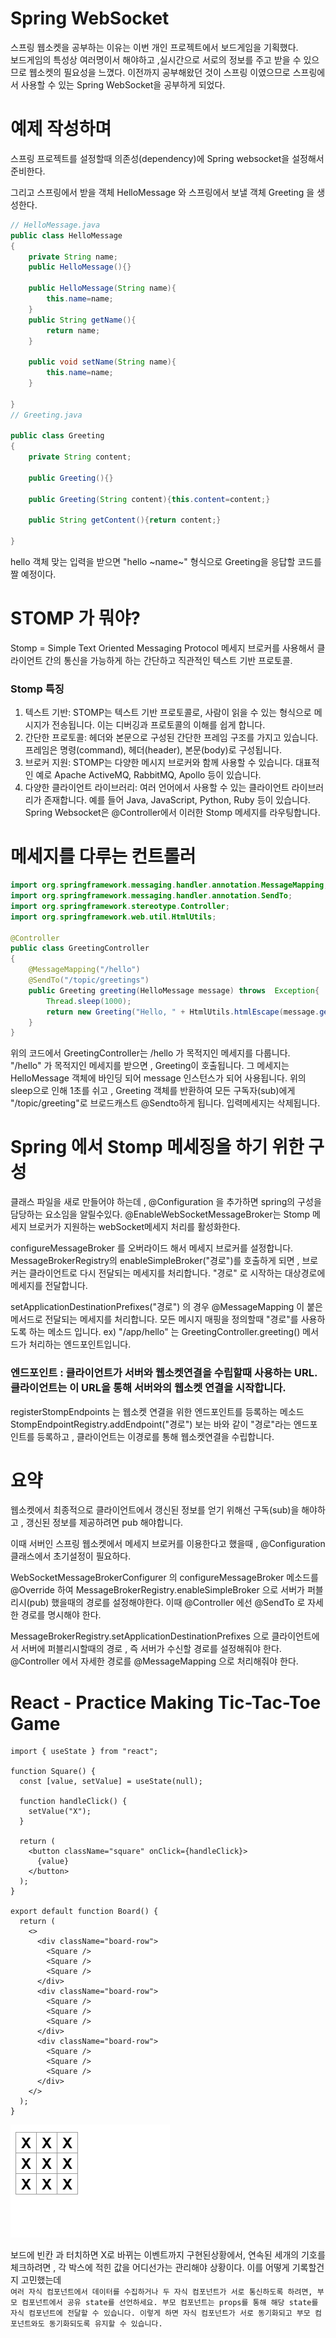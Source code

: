 # Spring WebSocket 
스프링 웹소켓을 공부하는 이유는 이번 개인 프로젝트에서 보드게임을 기획했다.   
보드게임의 특성상 여러명이서 해야하고 ,실시간으로 서로의 정보를 주고 받을 수 있으므로
웹소켓의 필요성을 느꼈다. 이전까지 공부해왔던 것이 스프링 이였으므로 스프링에서 사용할 수 있는 Spring WebSocket을 공부하게 되었다.



# 예제 작성하며
스프링 프로젝트를 설정할때 의존성(dependency)에 Spring websocket을 설정해서 준비한다.

그리고 스프링에서 받을 객체 HelloMessage 와  스프링에서 보낼 객체 Greeting 을 생성한다.
```java
// HelloMessage.java
public class HelloMessage
{
    private String name;
    public HelloMessage(){}

    public HelloMessage(String name){
        this.name=name;
    }
    public String getName(){
        return name;
    }

    public void setName(String name){
        this.name=name;
    }

}
// Greeting.java

public class Greeting
{
    private String content;

    public Greeting(){}

    public Greeting(String content){this.content=content;}

    public String getContent(){return content;}

}

```
hello 객체 맞는 입력을 받으면 "hello ~name~" 형식으로 Greeting을 응답할 코드를 짤 예정이다.

# STOMP 가 뭐야?
Stomp = Simple Text Oriented Messaging Protocol
메세지 브로커를 사용해서 클라이언트 간의 통신을 가능하게 하는 간단하고 직관적인 텍스트 기반 프로토콜.   
### Stomp 특징
1. 텍스트 기반: STOMP는 텍스트 기반 프로토콜로, 사람이 읽을 수 있는 형식으로 메시지가 전송됩니다. 이는 디버깅과 프로토콜의 이해를 쉽게 합니다.
2. 간단한 프로토콜: 헤더와 본문으로 구성된 간단한 프레임 구조를 가지고 있습니다. 프레임은 명령(command), 헤더(header), 본문(body)로 구성됩니다.
3. 브로커 지원: STOMP는 다양한 메시지 브로커와 함께 사용할 수 있습니다. 대표적인 예로 Apache ActiveMQ, RabbitMQ, Apollo 등이 있습니다.
4. 다양한 클라이언트 라이브러리: 여러 언어에서 사용할 수 있는 클라이언트 라이브러리가 존재합니다. 예를 들어 Java, JavaScript, Python, Ruby 등이 있습니다.
Spring Websocket은 @Controller에서 이러한 Stomp 메세지를 라우팅합니다.

# 메세지를 다루는 컨트롤러 

```java
import org.springframework.messaging.handler.annotation.MessageMapping;
import org.springframework.messaging.handler.annotation.SendTo;
import org.springframework.stereotype.Controller;
import org.springframework.web.util.HtmlUtils;

@Controller
public class GreetingController
{
    @MessageMapping("/hello")
    @SendTo("/topic/greetings")
    public Greeting greeting(HelloMessage message) throws  Exception{
        Thread.sleep(1000);
        return new Greeting("Hello, " + HtmlUtils.htmlEscape(message.getName())+"!");
    }
}

```
위의 코드에서 GreetingController는 /hello 가 목적지인 메세지를 다룹니다.   
"/hello" 가 목적지인 메세지를 받으면 , Greeting이 호출됩니다.
그 메세지는 HelloMessage 객체에 바인딩 되어 message 인스턴스가 되어 사용됩니다.
위의 sleep으로 인해 1초를 쉬고 , Greeting 객체를 반환하여 모든 구독자(sub)에게 "/topic/greeting"로 브로드캐스트 @Sendto하게 됩니다. 입력메세지는 삭제됩니다.

# Spring 에서 Stomp 메세징을 하기 위한 구성
클래스 파일을 새로 만들어야 하는데 , @Configuration 을 추가하면 spring의 구성을 담당하는 요소임을 알릴수있다. @EnableWebSocketMessageBroker는 Stomp 메세지 브로커가 지원하는 webSocket메세지 처리를 활성화한다.

configureMessageBroker 를 오버라이드 해서 메세지 브로커를 설정합니다.
MessageBrokerRegistry의 enableSimpleBroker("경로")를 호출하게 되면 , 
브로커는 클라이언트로 다시 전달되는 메세지를 처리합니다.
"경로" 로 시작하는 대상경로에 메세지를 전달합니다.

setApplicationDestinationPrefixes("경로") 의 경우 
@MessageMapping 이 붙은 메서드로 전달되는 메세지를 처리합니다.
모든 메시지 매핑을 정의할때 "경로"를 사용하도록 하는 메소드 입니다.
ex) "/app/hello" 는 GreetingController.greeting() 메서드가 처리하는 엔드포인트입니다.

### 엔드포인트 : 클라이언트가 서버와 웹소켓연결을 수립할때 사용하는 URL. 클라이언트는 이 URL을 통해 서버와의 웹소켓 연결을 시작합니다.

registerStompEndpoints 는 웹소켓 연결을 위한 엔드포인트를 등록하는 메소드
StompEndpointRegistry.addEndpoint("경로") 보는 바와 같이 "경로"라는 엔드포인트를 등록하고 , 클라이언트는 이경로를 통해 웹소켓연결을 수립합니다.

# 요약
웹소켓에서 최종적으로 클라이언트에서 갱신된 정보를 얻기 위해선 구독(sub)을 해야하고 , 
갱신된 정보를 제공하려면 pub 해야합니다.

이때 서버인 스프링 웹소켓에서 메세지 브로커를 이용한다고 했을때 , @Configuration 클래스에서 초기설정이 필요하다.

WebSocketMessageBrokerConfigurer 의 configureMessageBroker 메소드를 @Override 하여 MessageBrokerRegistry.enableSimpleBroker 으로 서버가 퍼블리시(pub) 했을때의 경로를 설정해야한다.
이때 @Controller 에선 @SendTo 로 자세한 경로를 명시해야 한다.

MessageBrokerRegistry.setApplicationDestinationPrefixes 으로 클라이언트에서 서버에  퍼블리시할때의 경로 , 즉 서버가 수신할 경로를 설정해줘야 한다. @Controller 에서 자세한 경로를 @MessageMapping 으로 처리해줘야 한다.


# React - Practice Making Tic-Tac-Toe Game
```react
import { useState } from "react";

function Square() {
  const [value, setValue] = useState(null);

  function handleClick() {
    setValue("X");
  }

  return (
    <button className="square" onClick={handleClick}>
      {value}
    </button>
  );
}

export default function Board() {
  return (
    <>
      <div className="board-row">
        <Square />
        <Square />
        <Square />
      </div>
      <div className="board-row">
        <Square />
        <Square />
        <Square />
      </div>
      <div className="board-row">
        <Square />
        <Square />
        <Square />
      </div>
    </>
  );
}

```
![alt text](</images/Tic-Tac-Toe process.png>)

보드에 빈칸 과 터치하면 X로 바뀌는 이벤트까지 구현된상황에서,
연속된 세개의 기호를 체크하려면 , 각 박스에 적힌 값을 어디선가는 관리해야 상황이다.
이를 어떻게 기록할건지 고민했는데   
`여러 자식 컴포넌트에서 데이터를 수집하거나 두 자식 컴포넌트가 서로 통신하도록 하려면, 부모 컴포넌트에서 공유 state를 선언하세요. 부모 컴포넌트는 props를 통해 해당 state를 자식 컴포넌트에 전달할 수 있습니다. 이렇게 하면 자식 컴포넌트가 서로 동기화되고 부모 컴포넌트와도 동기화되도록 유지할 수 있습니다.`
